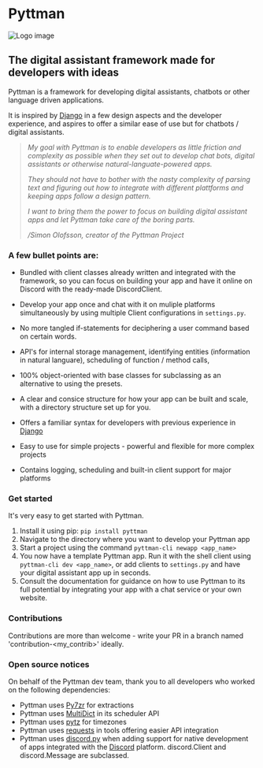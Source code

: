 # Pyttman 
![Logo image](.github/cover.png)
## The digital assistant framework made for developers with ideas

Pyttman is a framework for developing digital assistants, chatbots or other language driven applications.

It is inspired by [Django](https://www.djangoproject.com) in a few design aspects and the developer experience, and aspires to offer a similar ease of use but for chatbots / digital assistants.


> *My goal with Pyttman is to enable developers as little friction and complexity as possible when they set out to develop chat bots, digital assistants or otherwise natural-languate-powered apps.* 
>
> *They should not have to bother with the nasty complexity of parsing text and figuring out how to integrate with different plattforms and keeping apps follow a design pattern.* 
>
> *I want to bring them the power to focus on building digital assistant apps and let Pyttman take care of the boring parts.*
>
> */Simon Olofsson, creator of the Pyttman Project*



### A few bullet points are:

* Bundled with client classes already written and integrated with the framework, so you can focus on building your app and have it online on Discord with the ready-made DiscordClient.

* Develop your app once and chat with it on muliple platforms simultaneously by using multiple Client configurations in `settings.py`.

* No more tangled if-statements for deciphering a user command based on certain words. 

* API's for internal storage management, identifying entities (information in natural languare), scheduling of function / method calls,

* 100% object-oriented with base classes for subclassing as an alternative to using the presets.

* A clear and consice structure for how your app can be built and scale, with a directory structure set up for you.

* Offers a familiar syntax for developers with previous experience in [Django](https://www.djangoproject.com)

* Easy to use for simple projects - powerful and flexible for more complex projects

* Contains logging, scheduling and built-in client support for major platforms

  


### Get started

It's very easy to get started with Pyttman. 

1. Install it using pip: `pip install pyttman`
2. Navigate to the directory where you want to develop your Pyttman app
3. Start a project using the command `pyttman-cli newapp <app_name>`
4. You now have a template Pyttman app. Run it with the shell client using `pyttman-cli dev <app_name>`, or add clients to `settings.py` and have your digital assistant app up in seconds.
5. Consult the documentation for guidance on how to use Pyttman to its full potential by integrating your app with a chat service or your own website.
   


### Contributions

Contributions are more than welcome - write your PR in a branch named 'contribution-<my_contrib>' ideally.



### Open source notices
On behalf of the Pyttman dev team, thank you to all developers who worked on the following dependencies:

* Pyttman uses [Py7zr](https://github.com/miurahr/py7zr) for extractions 
* Pyttman uses [MultiDict](https://github.com/aio-libs/multidict) in its scheduler API 
* Pyttman uses [pytz](https://pythonhosted.org/pytz/) for timezones
* Pyttman uses [requests](https://docs.python-requests.org/en/master/) in tools offering easier API integration
* Pyttman uses [discord.py](https://github.com/Rapptz/discord.py) when adding support for native development of apps integrated with the [Discord](https://discord.com/) platform. discord.Client and discord.Message are subclassed. 

